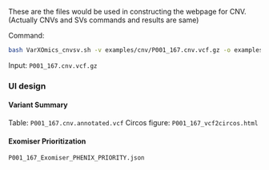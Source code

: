 These are the files would be used in constructing the webpage for CNV. (Actually CNVs and SVs commands and results are same)

Command:
```bash
bash VarXOmics_cnvsv.sh -v examples/cnv/P001_167.cnv.vcf.gz -o examples/cnv -i P001_167 -g GRCH38
```

Input: `P001_167.cnv.vcf.gz`

### UI design

#### Variant Summary 
Table: `P001_167.cnv.annotated.vcf`
Circos figure: `P001_167_vcf2circos.html`

#### Exomiser Prioritization
`P001_167_Exomiser_PHENIX_PRIORITY.json`
